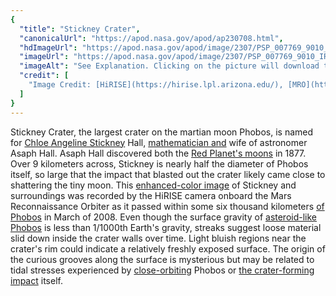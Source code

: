 ```yaml
---
{
  "title": "Stickney Crater",
  "canonicalUrl": "https://apod.nasa.gov/apod/ap230708.html",
  "hdImageUrl": "https://apod.nasa.gov/apod/image/2307/PSP_007769_9010_IRB_Stickney.jpg",
  "imageUrl": "https://apod.nasa.gov/apod/image/2307/PSP_007769_9010_IRB_Stickney1024.jpg",
  "imageAlt": "See Explanation. Clicking on the picture will download the highest resolution version available.",
  "credit": [
    "Image Credit: [HiRISE](https://hirise.lpl.arizona.edu/), [MRO](https://mars.jpl.nasa.gov/mro/), [LPL (U. Arizona)](https://www.lpl.arizona.edu/), [NASA](https://www.nasa.gov/)"
  ]
}
---
```


Stickney Crater, the largest crater on the martian moon Phobos, is named for [Chloe Angeline Stickney](http://en.wikipedia.org/wiki/Angeline_Stickney) Hall, [mathematician and](https://archive.org/details/anastronomerswi03hallgoog) wife of astronomer Asaph Hall. Asaph Hall discovered both the [Red Planet's moons](https://apod.nasa.gov/apod/ap201030.html) in 1877. Over 9 kilometers across, Stickney is nearly half the diameter of Phobos itself, so large that the impact that blasted out the crater likely came close to shattering the tiny moon. This [enhanced-color image](http://hirise.lpl.arizona.edu/phobos.php) of Stickney and surroundings was recorded by the HiRISE camera onboard the Mars Reconnaissance Orbiter as it passed within some six thousand kilometers [of Phobos](https://apod.nasa.gov/apod/ap170721.html) in March of 2008. Even though the surface gravity of [asteroid-like Phobos](https://solarsystem.nasa.gov/moons/mars-moons/phobos/in-depth/) is less than 1/1000th Earth's gravity, streaks suggest loose material slid down inside the crater walls over time. Light bluish regions near the crater's rim could indicate a relatively freshly exposed surface. The origin of the curious grooves along the surface is mysterious but may be related to tidal stresses experienced by [close-orbiting](https://apod.nasa.gov/apod/ap220703.html) Phobos or [the crater-forming impact](http://adsabs.harvard.edu/abs/2016GeoRL..4310595B) itself.
